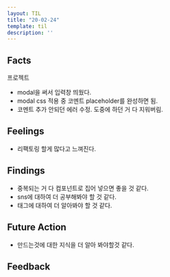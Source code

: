 ```yaml
---
layout: TIL
title: "20-02-24"
template: til
description: ''
---
```


## Facts

프로젝트

- modal을 써서 입력창 띄웠다.
- modal css 적용 중 코멘트 placeholder를 완성하면 됨.
- 코멘트 추가 안되던 에러 수정. 도중에 하던 거 다 지워버림.

## Feelings

- 리팩토링 할게 많다고 느껴진다.

## Findings

- 중복되는 거 다 컴포넌트로 집어 넣으면 좋을 것 같다.
- sns에 대하여 더 공부해봐야 할 것 같다.
- 태그에 대하여 더 알아봐야 할 것 같다.

## Future Action

- 만드는것에 대한 지식을 더 알아 봐야할것 같다.

## Feedback

